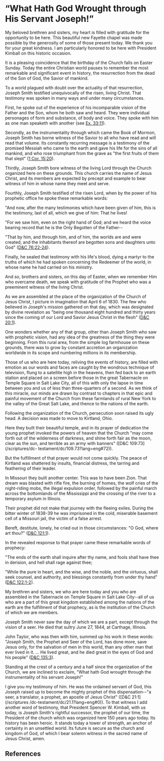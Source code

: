 # “What Hath God Wrought through His Servant Joseph!”

My beloved brethren and sisters, my heart is filled with gratitude for the
opportunity to be here. This beautiful new Fayette chapel was made possible by
the generosity of some of those present today. We thank you for your great
kindness. I am particularly honored to be here with President Kimball on this
historic occasion.

It is a pleasing coincidence that the birthday of the Church falls on Easter
Sunday. Today the entire Christian world pauses to remember the most
remarkable and significant event in history, the resurrection from the dead of
the Son of God, the Savior of mankind.

To a world plagued with doubt over the actuality of that resurrection, Joseph
Smith testified unequivocally of the risen, living Christ. That testimony was
spoken in many ways and under many circumstances.

First, he spoke out of the experience of his incomparable vision of the Father
and the Son, whom he both saw and heard. They were individual personages of
form and substance, of body and voice. They spoke with him as one man speaketh
with another (see [Ex. 33:11](/scriptures/ot/ex/33.11?lang=eng#10)).

Secondly, as the instrumentality through which came the Book of Mormon, Joseph
Smith has borne witness of the Savior to all who have read and will read that
volume. Its constantly recurring message is a testimony of the promised
Messiah who came to the earth and gave his life for the sins of all mankind,
and who rose triumphant from the grave as "the first fruits of them that
slept" ([1 Cor. 15:20](/scriptures/nt/1-cor/15.20?lang=eng#19)).

Thirdly, Joseph Smith bore witness of the living Lord through the Church
organized here on these grounds. This church carries the name of Jesus Christ,
and its members are expected by precept and example to bear witness of him in
whose name they meet and serve.

Fourthly, Joseph Smith testified of the risen Lord, when by the power of his
prophetic office he spoke these remarkable words:

"And now, after the many testimonies which have been given of him, this is the
testimony, last of all, which we give of him: That he lives!

"For we saw him, even on the right hand of God; and we heard the voice bearing
record that he is the Only Begotten of the Father--

"That by him, and through him, and of him, the worlds are and were created,
and the inhabitants thereof are begotten sons and daughters unto God"
([D&amp;C 76:22-24](/scriptures/dc-testament/dc/76.22-24?lang=eng#21)).

Finally, he sealed that testimony with his life's blood, dying a martyr to the
truths of which he had spoken concerning the Redeemer of the world, in whose
name he had carried on his ministry.

And so, brothers and sisters, on this day of Easter, when we remember Him who
overcame death, we speak with gratitude of the Prophet who was a preeminent
witness of the living Christ.

As we are assembled at the place of the organization of the Church of Jesus
Christ, I picture in imagination that April 6 of 1830. The few who believed in
Joseph's mission gathered on that day, which was designated by divine
revelation as "being one thousand eight hundred and thirty years since the
coming of our Lord and Savior Jesus Christ in the flesh" ([D&amp;C
20:1](/scriptures/dc-testament/dc/20.1?lang=eng#0)).

One wonders whether any of that group, other than Joseph Smith who saw with
prophetic vision, had any idea of the greatness of the thing they were
beginning. From this rural area, from the simple log farmhouse on these
grounds, there was to grow by constant accretion an organization worldwide in
its scope and numbering millions in its membership.

Those of us who are here today, reliving the events of history, are filled
with emotion as our words and faces are caught by the wondrous technique of
television, flung to a satellite high in the heavens, then fed back to an
earth station and placed on a screen before those in the great Tabernacle on
Temple Square in Salt Lake City, all of this with only the lapse in time
between you and us of less than three-quarters of a second. As we think of
this miracle, our minds are drawn by contrast to chapters in that epic and
painful movement of the Church from these farmlands of rural New York to the
valley of the Great Salt Lake, and thence to the nations of the earth.

Following the organization of the Church, persecution soon raised its ugly
head. A decision was made to move to Kirtland, Ohio.

Here they built their beautiful temple, and in its prayer of dedication the
young prophet invoked the powers of heaven that the Church "may come forth out
of the wilderness of darkness, and shine forth fair as the moon, clear as the
sun, and terrible as an army with banners" ([D&amp;C 109:73](/scriptures/dc-
testament/dc/109.73?lang=eng#72)).

But the fulfillment of that prayer would not come quickly. The peace of
Kirtland was shattered by insults, financial distress, the tarring and
feathering of their leader.

In Missouri they built another center. This was to have been Zion. That dream
was blasted with rifle fire, the burning of homes, the wolf cries of the
night-riding mobs, the illegal expulsion order, followed by the painful march
across the bottomlands of the Mississippi and the crossing of the river to a
temporary asylum in Illinois.

Their prophet did not make that journey with the fleeing exiles. During the
bitter winter of 1838-39 he was imprisoned in the cold, miserable basement
cell of a Missouri jail, the victim of a false arrest.

Bereft, destitute, lonely, he cried out in those circumstances: "O God, where
art thou?" ([D&amp;C 121:1](/scriptures/dc-testament/dc/121.1?lang=eng#0)).

In the revealed response to that prayer came these remarkable words of
prophecy:

"The ends of the earth shall inquire after thy name, and fools shall have thee
in derision, and hell shall rage against thee;

"While the pure in heart, and the wise, and the noble, and the virtuous, shall
seek counsel, and authority, and blessings constantly from under thy hand"
([D&amp;C 122:1-2](/scriptures/dc-testament/dc/122.1-2?lang=eng#0)).

My brethren and sisters, we who are here today and you who are assembled in
the Tabernacle on Temple Square in Salt Lake City--all of us who are a part of
this great kingdom established among the nations of the earth are the
fulfillment of that prophecy, as is the institution of the Church of which we
are members.

Joseph Smith never saw the day of which we are a part, except through the
vision of a seer. He died that sultry June 27, 1844, at Carthage, Illinois.

John Taylor, who was then with him, summed up his work in these words: "Joseph
Smith, the Prophet and Seer of the Lord, has done more, save Jesus only, for
the salvation of men in this world, than any other man that ever lived in it.
... He lived great, and he died great in the eyes of God and his people"
([D&amp;C 135:3](/scriptures/dc-testament/dc/135.3?lang=eng#2)).

Standing at the crest of a century and a half since the organization of the
Church, we are inclined to exclaim, "What hath God wrought through the
instrumentality of his servant Joseph!"

I give you my testimony of him. He was the ordained servant of God, this
Joseph raised up to become the mighty prophet of this dispensation--"a seer, a
translator, a prophet, an apostle of Jesus Christ" ([D&amp;C 21:1](/scriptures
/dc-testament/dc/21.1?lang=eng#0)). To that witness I add another word of
testimony, that President Spencer W. Kimball, with us today, is Joseph Smith's
rightful successor, the prophet of our time, the President of the church which
was organized here 150 years ago today. Its history has been heroic. It stands
today a tower of strength, an anchor of certainty in an unsettled world. Its
future is secure as the church and kingdom of God, of which I bear solemn
witness in the sacred name of Jesus Christ, amen.

## References

